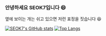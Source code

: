 ### 안녕하세요 SEOK7입니다 😄
 옆에 보이는 개는 쉬고 있으면 저런 표정을 짓습니다 😆


[![SEOK7's GitHub stats](https://github-readme-stats.vercel.app/api?username=Donidodni&theme=dark)](https://github.com/anuraghazra/github-readme-stats)
[![Top Langs](https://github-readme-stats.vercel.app/api/top-langs/?username=Donidodni&theme=dark)](https://github.com/anuraghazra/github-readme-stats)


<!--
**Donidodni/Donidodni** is a ✨ _special_ ✨ repository because its `README.md` (this file) appears on your GitHub profile.

Here are some ideas to get you started:

- 🔭 I’m currently working on ...
- 🌱 I’m currently learning ...
- 👯 I’m looking to collaborate on ...
- 🤔 I’m looking for help with ...
- 💬 Ask me about ...
- 📫 How to reach me: ...
- 😄 Pronouns: ...
- ⚡ Fun fact: ...
-->
